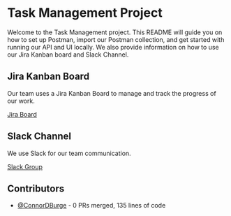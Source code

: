 # Task Management Project

Welcome to the Task Management project. This README will guide you on how to set up Postman, import our Postman collection, and get started with running our API and UI locally. We also provide information on how to use our Jira Kanban board and Slack Channel.

## Jira Kanban Board

Our team uses a Jira Kanban Board to manage and track the progress of our work. 

[Jira Board](https://cmsc495group1.atlassian.net/jira/software/projects/CMSC495/boards/1)

## Slack Channel

We use Slack for our team communication. 

[Slack Group](https://app.slack.com/client/T05DE2PNXNV/C05CLT6MULF)

<!-- CONTRIBUTORS_START -->
## Contributors

* [@ConnorDBurge](https://github.com/ConnorDBurge) - 0 PRs merged, 135 lines of code
<!-- CONTRIBUTORS_END -->
